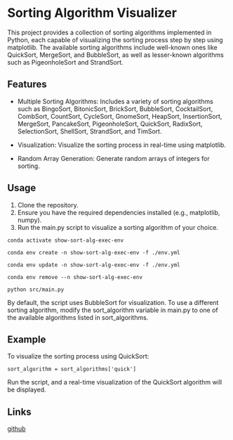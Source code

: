 # Sorting Algorithm Visualizer

This project provides a collection of sorting algorithms implemented in Python, each capable of visualizing the sorting process step by step using matplotlib. The available sorting algorithms include well-known ones like QuickSort, MergeSort, and BubbleSort, as well as lesser-known algorithms such as PigeonholeSort and StrandSort.

## Features

- Multiple Sorting Algorithms: Includes a variety of sorting algorithms such as BingoSort, BitonicSort, BrickSort, BubbleSort, CocktailSort, CombSort, CountSort, CycleSort, GnomeSort, HeapSort, InsertionSort, MergeSort, PancakeSort, PigeonholeSort, QuickSort, RadixSort, SelectionSort, ShellSort, StrandSort, and TimSort.

- Visualization: Visualize the sorting process in real-time using matplotlib.

- Random Array Generation: Generate random arrays of integers for sorting.

## Usage

1. Clone the repository.
2. Ensure you have the required dependencies installed (e.g., matplotlib, numpy).
3. Run the main.py script to visualize a sorting algorithm of your choice.

```
conda activate show-sort-alg-exec-env

conda env create -n show-sort-alg-exec-env -f ./env.yml

conda env update -n show-sort-alg-exec-env -f ./env.yml

conda env remove --n show-sort-alg-exec-env

python src/main.py

```

By default, the script uses BubbleSort for visualization. To use a different sorting algorithm, modify the sort_algorithm variable in main.py to one of the available algorithms listed in sort_algorithms.

## Example

To visualize the sorting process using QuickSort:

```
sort_algorithm = sort_algorithms['quick']
```

Run the script, and a real-time visualization of the QuickSort algorithm will be displayed.

## Links

[github](https://github.com/Diegoomal)